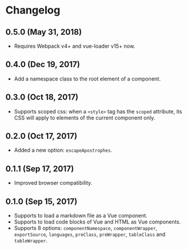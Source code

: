 # Changelog

## 0.5.0 (May 31, 2018)

- Requires Webpack v4+ and vue-loader v15+ now.

## 0.4.0 (Dec 19, 2017)

- Add a namespace class to the root element of a component.

## 0.3.0 (Oct 18, 2017)

- Supports scoped css: when a `<style>` tag has the `scoped` attribute, its CSS will apply to elements of the current component only.

## 0.2.0 (Oct 17, 2017)

- Added a new option: `escapeApostrophes`.

## 0.1.1 (Sep 17, 2017)

- Improved browser compatibility.

## 0.1.0 (Sep 15, 2017)

- Supports to load a markdown file as a Vue component.
- Supports to load code blocks of Vue and HTML as Vue components.
- Supports 8 options: `componentNamespace`, `componentWrapper`, `exportSource`, `languages`, `preClass`, `preWrapper`, `tableClass` and `tableWrapper`.
